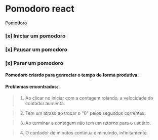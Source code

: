 # Pomodoro react

[Pomodoro]()

### [x] Iniciar um pomodoro
### [x] Pausar um pomodoro
### [x] Parar um pomodoro

#### Pomodoro criardo para genreciar o tempo de forma produtiva.

#### Problemas encontrados: 

> 1. Ao clicar no iniciar com a contagem rolando, a velocidade do contador aumenta.

> 2. Tem um atraso ao trocar o "0" pelos segundos correntes.

> 3. Ao terminar a contagem não tem um retorno para o usuário.

> 4. O contador de minutos continua diminuindo, infinitamente.